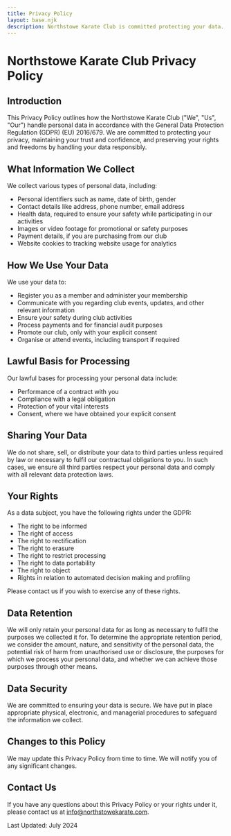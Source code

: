 ```yaml
---
title: Privacy Policy
layout: base.njk
description: Northstowe Karate Club is committed protecting your data.
---
```

# Northstowe Karate Club Privacy Policy
## Introduction
This Privacy Policy outlines how the Northstowe Karate Club ("We", "Us", "Our")
handle personal data in accordance with the General Data Protection Regulation (GDPR)
(EU) 2016/679. We are committed to protecting your privacy, maintaining your trust and
confidence, and preserving your rights and freedoms by handling your data responsibly.

## What Information We Collect

We collect various types of personal data, including:

* Personal identifiers such as name, date of birth, gender
* Contact details like address, phone number, email address
* Health data, required to ensure your safety while participating in our activities
* Images or video footage for promotional or safety purposes
* Payment details, if you are purchasing from our club
* Website cookies to tracking website usage for analytics

## How We Use Your Data
We use your data to:
* Register you as a member and administer your membership
* Communicate with you regarding club events, updates, and other relevant information
* Ensure your safety during club activities
* Process payments and for financial audit purposes
* Promote our club, only with your explicit consent
* Organise or attend events, including transport if required

## Lawful Basis for Processing

Our lawful bases for processing your personal data include:

* Performance of a contract with you
* Compliance with a legal obligation
* Protection of your vital interests
* Consent, where we have obtained your explicit consent

## Sharing Your Data

We do not share, sell, or distribute your data to third parties unless required by law or
necessary to fulfil our contractual obligations to you. In such cases, we ensure all third
parties respect your personal data and comply with all relevant data protection laws.

## Your Rights

As a data subject, you have the following rights under the GDPR:

* The right to be informed
* The right of access
* The right to rectification
* The right to erasure
* The right to restrict processing
* The right to data portability
* The right to object
* Rights in relation to automated decision making and profiling

Please contact us if you wish to exercise any of these rights.

## Data Retention

We will only retain your personal data for as long as necessary to fulfil the purposes we
collected it for. To determine the appropriate retention period, we consider the amount,
nature, and sensitivity of the personal data, the potential risk of harm from unauthorised use
or disclosure, the purposes for which we process your personal data, and whether we can
achieve those purposes through other means.

## Data Security

We are committed to ensuring your data is secure. We have put in place appropriate physical,
electronic, and managerial procedures to safeguard the information we collect.

## Changes to this Policy

We may update this Privacy Policy from time to time. We will notify you of any significant
changes.

## Contact Us

If you have any questions about this Privacy Policy or your rights under it, please contact us
at info@northstowekarate.com.

Last Updated: July 2024

